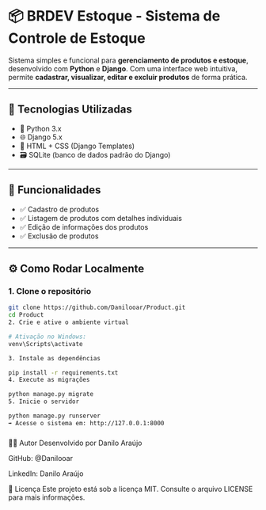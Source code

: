 


# 📦 BRDEV Estoque - Sistema de Controle de Estoque

Sistema simples e funcional para **gerenciamento de produtos e estoque**, desenvolvido com **Python** e **Django**. Com uma interface web intuitiva, permite **cadastrar, visualizar, editar e excluir produtos** de forma prática.

---

## 🚀 Tecnologias Utilizadas

- 🐍 Python 3.x  
- 🌐 Django 5.x  
- 🎨 HTML + CSS (Django Templates)  
- 🗃️ SQLite (banco de dados padrão do Django)

---

## 🔧 Funcionalidades

- ✅ Cadastro de produtos  
- ✅ Listagem de produtos com detalhes individuais  
- ✅ Edição de informações dos produtos  
- ✅ Exclusão de produtos  

---
###

## ⚙️ Como Rodar Localmente

### 1. Clone o repositório

```bash
git clone https://github.com/Danilooar/Product.git
cd Product
2. Crie e ative o ambiente virtual

# Ativação no Windows:
venv\Scripts\activate

3. Instale as dependências

pip install -r requirements.txt
4. Execute as migrações

python manage.py migrate
5. Inicie o servidor

python manage.py runserver
➡️ Acesse o sistema em: http://127.0.0.1:8000
```
###

👨‍💻 Autor
Desenvolvido por Danilo Araújo

GitHub: @Danilooar

LinkedIn: Danilo Araújo

📃 Licença
Este projeto está sob a licença MIT.
Consulte o arquivo LICENSE para mais informações.


